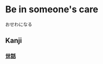 # Be in someone's care
おせわになる

## Kanji
### [世](../Kanji/kanji-dict/世.md)[話](../Kanji/kanji-dict/話.md)